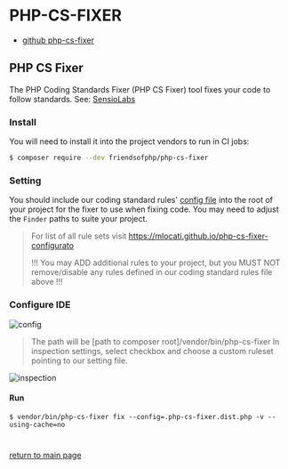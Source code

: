# PHP-CS-FIXER
- [github php-cs-fixer](https://github.com/FriendsOfPHP/PHP-CS-Fixer)

## PHP CS Fixer
The PHP Coding Standards Fixer (PHP CS Fixer) tool fixes your code to follow standards. See: [SensioLabs](https://cs.symfony.com)

### Install
You will need to install it into the project vendors to run in CI jobs:
```bash
$ composer require --dev friendsofphp/php-cs-fixer
```

### Setting
You should include our coding standard rules' [config file](.php-cs-fixer.dist.php) into the root of your project for the fixer
to use when fixing code. You may need to adjust the `Finder` paths to suite your project.

> For list of all rule sets visit https://mlocati.github.io/php-cs-fixer-configurato
>
> !!! You may ADD additional rules to your project, but you MUST NOT remove/disable any rules defined in our coding
> standard rules file above !!!

### Configure IDE
![config](php-cs-fixer.png)

> The path will be [path to composer root]/vendor/bin/php-cs-fixer
> In inspection settings, select checkbox and choose a custom ruleset pointing to our setting file.

![inspection](php-cs-fixer-inspection.png)

#### Run
```
$ vendor/bin/php-cs-fixer fix --config=.php-cs-fixer.dist.php -v --using-cache=no
```


#
[return to main page](../../README.md)